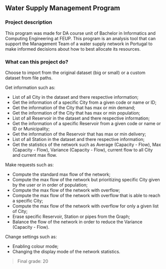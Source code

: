 ## Water Supply Management Program

### Project description
This program was made for DA course unit of Bachelor in Informatics and Computing Engineering at FEUP.
 This program is an analysis tool that can support the Management Team of a water supply network in Portugal to make informed decisions about how to best allocate its resources.
 
### What can this project do?
Choose to import from the original dataset (big or small) or a custom dataset from file paths.

Get information such as:
 - List of all City in the dataset and there respective information;
 - Get the information of a specific City from a given code or name or ID;
 - Get the information of the City that has max or min demand;
 - Get the information of the City that has max or min population;
 - List of all Reservoir in the dataset and there respective information;
 - Get the information of a specific Reservoir from a given code or name or ID or Municipality;
 - Get the information of the Reservoir that has max or min delivery;
 - List of all Station in the dataset and there respective information;
 - Get the statistics of the network such as Average (Capacity - Flow), Max (Capacity - Flow), Variance (Capacity - Flow), current flow to all City and current max flow.
 
Make requests such as:
 - Compute the standard max flow of the network;
 - Compute the max flow of the network but prioritizing specific City given by the user or in order of population;
 - Compute the max flow of the network with overflow;
 - Compute the max flow of the network with overflow that is able to reach a specific City;
 - Compute the max flow of the network with overflow for only a given list of City;
 - Erase specific Reservoir, Station or pipes from the Graph;
 - Balance the flow of the network in order to reduce the Variance (Capacity - Flow).

Change settings such as:
 - Enabling colour mode;
 - Changing the display mode of the network statistics.

> Final grade: 20
